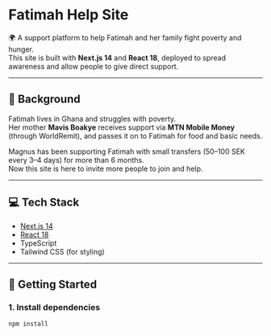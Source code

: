 # Fatimah Help Site

🌍 A support platform to help Fatimah and her family fight poverty and hunger.  
This site is built with **Next.js 14** and **React 18**, deployed to spread awareness and allow people to give direct support.

---

## 📖 Background
Fatimah lives in Ghana and struggles with poverty.  
Her mother **Mavis Boakye** receives support via **MTN Mobile Money** (through WorldRemit), and passes it on to Fatimah for food and basic needs.  

Magnus has been supporting Fatimah with small transfers (50–100 SEK every 3–4 days) for more than 6 months.  
Now this site is here to invite more people to join and help.

---

## 💻 Tech Stack
- [Next.js 14](https://nextjs.org/)
- [React 18](https://react.dev/)
- TypeScript
- Tailwind CSS (for styling)

---

## 🚀 Getting Started

### 1. Install dependencies
```bash
npm install
